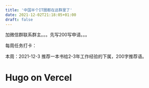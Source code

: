 ```yaml
---
title: '中国半个IT圈都在这群里了'
date: 2021-12-02T21:18:05+01:00
draft: false
---
```


加微信群联系群主。。。先写200写申请。。。

每周任务打卡：

本周：2021-12-3  推荐一本书给2-3年工作经验的下属，200字推荐语。

# Hugo on Vercel
